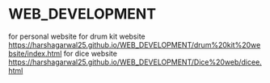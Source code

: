 # WEB_DEVELOPMENT


for personal website 
for drum kit website https://harshagarwal25.github.io/WEB_DEVELOPMENT/drum%20kit%20website/index.html
for dice website   https://harshagarwal25.github.io/WEB_DEVELOPMENT/Dice%20web/dicee.html
